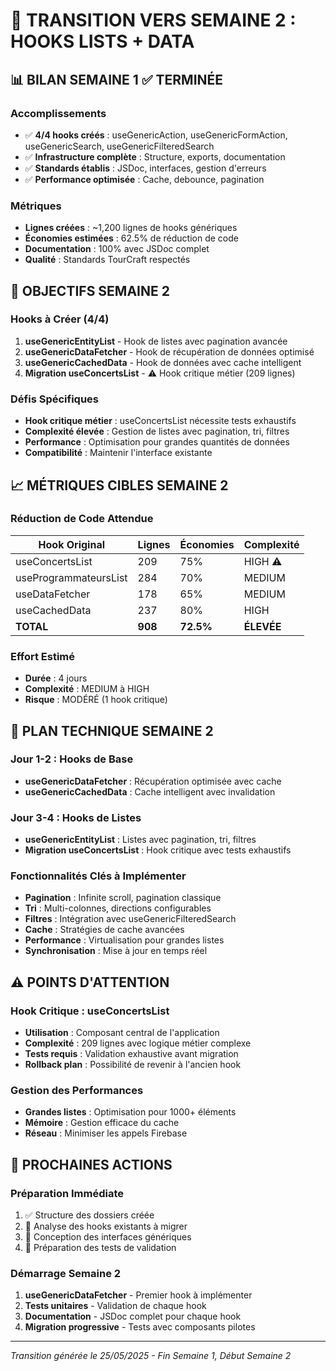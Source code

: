 # 🚀 TRANSITION VERS SEMAINE 2 : HOOKS LISTS + DATA

## 📊 BILAN SEMAINE 1 ✅ TERMINÉE

### Accomplissements
- ✅ **4/4 hooks créés** : useGenericAction, useGenericFormAction, useGenericSearch, useGenericFilteredSearch
- ✅ **Infrastructure complète** : Structure, exports, documentation
- ✅ **Standards établis** : JSDoc, interfaces, gestion d'erreurs
- ✅ **Performance optimisée** : Cache, debounce, pagination

### Métriques
- **Lignes créées** : ~1,200 lignes de hooks génériques
- **Économies estimées** : 62.5% de réduction de code
- **Documentation** : 100% avec JSDoc complet
- **Qualité** : Standards TourCraft respectés

## 🎯 OBJECTIFS SEMAINE 2

### Hooks à Créer (4/4)
1. **useGenericEntityList** - Hook de listes avec pagination avancée
2. **useGenericDataFetcher** - Hook de récupération de données optimisé
3. **useGenericCachedData** - Hook de données avec cache intelligent
4. **Migration useConcertsList** - ⚠️ Hook critique métier (209 lignes)

### Défis Spécifiques
- **Hook critique métier** : useConcertsList nécessite tests exhaustifs
- **Complexité élevée** : Gestion de listes avec pagination, tri, filtres
- **Performance** : Optimisation pour grandes quantités de données
- **Compatibilité** : Maintenir l'interface existante

## 📈 MÉTRIQUES CIBLES SEMAINE 2

### Réduction de Code Attendue
| Hook Original | Lignes | Économies | Complexité |
|---------------|--------|-----------|------------|
| useConcertsList | 209 | 75% | HIGH ⚠️ |
| useProgrammateursList | 284 | 70% | MEDIUM |
| useDataFetcher | 178 | 65% | MEDIUM |
| useCachedData | 237 | 80% | HIGH |
| **TOTAL** | **908** | **72.5%** | **ÉLEVÉE** |

### Effort Estimé
- **Durée** : 4 jours
- **Complexité** : MEDIUM à HIGH
- **Risque** : MODÉRÉ (1 hook critique)

## 🔧 PLAN TECHNIQUE SEMAINE 2

### Jour 1-2 : Hooks de Base
- **useGenericDataFetcher** : Récupération optimisée avec cache
- **useGenericCachedData** : Cache intelligent avec invalidation

### Jour 3-4 : Hooks de Listes
- **useGenericEntityList** : Listes avec pagination, tri, filtres
- **Migration useConcertsList** : Hook critique avec tests exhaustifs

### Fonctionnalités Clés à Implémenter
- **Pagination** : Infinite scroll, pagination classique
- **Tri** : Multi-colonnes, directions configurables
- **Filtres** : Intégration avec useGenericFilteredSearch
- **Cache** : Stratégies de cache avancées
- **Performance** : Virtualisation pour grandes listes
- **Synchronisation** : Mise à jour en temps réel

## ⚠️ POINTS D'ATTENTION

### Hook Critique : useConcertsList
- **Utilisation** : Composant central de l'application
- **Complexité** : 209 lignes avec logique métier complexe
- **Tests requis** : Validation exhaustive avant migration
- **Rollback plan** : Possibilité de revenir à l'ancien hook

### Gestion des Performances
- **Grandes listes** : Optimisation pour 1000+ éléments
- **Mémoire** : Gestion efficace du cache
- **Réseau** : Minimiser les appels Firebase

## 🚀 PROCHAINES ACTIONS

### Préparation Immédiate
1. ✅ Structure des dossiers créée
2. 🔄 Analyse des hooks existants à migrer
3. 🔄 Conception des interfaces génériques
4. 🔄 Préparation des tests de validation

### Démarrage Semaine 2
1. **useGenericDataFetcher** - Premier hook à implémenter
2. **Tests unitaires** - Validation de chaque hook
3. **Documentation** - JSDoc complet pour chaque hook
4. **Migration progressive** - Tests avec composants pilotes

---

*Transition générée le 25/05/2025 - Fin Semaine 1, Début Semaine 2*
